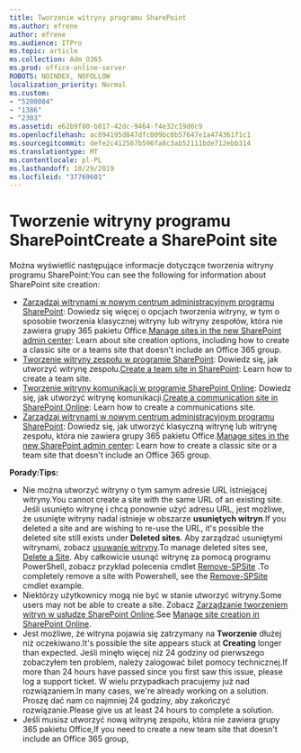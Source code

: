 ```yaml
---
title: Tworzenie witryny programu SharePoint
ms.author: efrene
author: efrene
ms.audience: ITPro
ms.topic: article
ms.collection: Adm_O365
ms.prod: office-online-server
ROBOTS: NOINDEX, NOFOLLOW
localization_priority: Normal
ms.custom:
- "5200004"
- "1386"
- "2303"
ms.assetid: e62b9f80-b017-42dc-9464-f4e32c19d6c9
ms.openlocfilehash: ac894195d847dfc009bc0b57647e1a474361f1c1
ms.sourcegitcommit: defe2c412567b596fa8c3ab52111bde712ebb314
ms.translationtype: MT
ms.contentlocale: pl-PL
ms.lasthandoff: 10/29/2019
ms.locfileid: "37769601"
---
```

# <a name="create-a-sharepoint-site"></a><span data-ttu-id="4f4b3-102">Tworzenie witryny programu SharePoint</span><span class="sxs-lookup"><span data-stu-id="4f4b3-102">Create a SharePoint site</span></span>

<span data-ttu-id="4f4b3-103">Można wyświetlić następujące informacje dotyczące tworzenia witryny programu SharePoint:</span><span class="sxs-lookup"><span data-stu-id="4f4b3-103">You can see the following for information about SharePoint site creation:</span></span>
- <span data-ttu-id="4f4b3-104">[Zarządzaj witrynami w nowym centrum administracyjnym programu SharePoint](https://docs.microsoft.com/sharepoint/manage-site-creation): Dowiedz się więcej o opcjach tworzenia witryny, w tym o sposobie tworzenia klasycznej witryny lub witryny zespołów, która nie zawiera grupy 365 pakietu Office.</span><span class="sxs-lookup"><span data-stu-id="4f4b3-104">[Manage sites in the new SharePoint admin center](https://docs.microsoft.com/sharepoint/manage-site-creation): Learn about site creation options, including how to create a classic site or a teams site that doesn't include an Office 365 group.</span></span>
- <span data-ttu-id="4f4b3-105">[Tworzenie witryny zespołu w programie SharePoint](https://support.office.com/article/create-a-team-site-in-sharepoint-ef10c1e7-15f3-42a3-98aa-b5972711777d): Dowiedz się, jak utworzyć witrynę zespołu.</span><span class="sxs-lookup"><span data-stu-id="4f4b3-105">[Create a team site in SharePoint](https://support.office.com/article/create-a-team-site-in-sharepoint-ef10c1e7-15f3-42a3-98aa-b5972711777d): Learn how to create a team site.</span></span>
- <span data-ttu-id="4f4b3-106">[Tworzenie witryny komunikacji w programie SharePoint Online](https://support.office.com/article/7fb44b20-a72f-4d2c-9173-fc8f59ba50eb): Dowiedz się, jak utworzyć witrynę komunikacji.</span><span class="sxs-lookup"><span data-stu-id="4f4b3-106">[Create a communication site in SharePoint Online](https://support.office.com/article/7fb44b20-a72f-4d2c-9173-fc8f59ba50eb): Learn how to create a communications site.</span></span>
- <span data-ttu-id="4f4b3-107">[Zarządzaj witrynami w nowym centrum administracyjnym programu SharePoint](https://docs.microsoft.com/sharepoint/manage-sites-in-new-admin-center#create-a-site): Dowiedz się, jak utworzyć klasyczną witrynę lub witrynę zespołu, która nie zawiera grupy 365 pakietu Office.</span><span class="sxs-lookup"><span data-stu-id="4f4b3-107">[Manage sites in the new SharePoint admin center](https://docs.microsoft.com/sharepoint/manage-sites-in-new-admin-center#create-a-site):  Learn how to create a classic site or a team site that doesn't include an Office 365 group.</span></span>


  
<span data-ttu-id="4f4b3-108">**Porady:**</span><span class="sxs-lookup"><span data-stu-id="4f4b3-108">**Tips:**</span></span>
- <span data-ttu-id="4f4b3-109">Nie można utworzyć witryny o tym samym adresie URL istniejącej witryny.</span><span class="sxs-lookup"><span data-stu-id="4f4b3-109">You cannot create a site with the same URL of an existing site.</span></span> <span data-ttu-id="4f4b3-110">Jeśli usunięto witrynę i chcą ponownie użyć adresu URL, jest możliwe, że usunięte witryny nadal istnieje w obszarze **usuniętych witryn**.</span><span class="sxs-lookup"><span data-stu-id="4f4b3-110">If you deleted a site and are wishing to re-use the URL, it's possible the deleted site still exists under **Deleted sites**.</span></span> <span data-ttu-id="4f4b3-111">Aby zarządzać usuniętymi witrynami, zobacz [usuwanie witryny](https://docs.microsoft.com/sharepoint/manage-sites-in-new-admin-center#delete-a-site).</span><span class="sxs-lookup"><span data-stu-id="4f4b3-111">To manage deleted sites see, [Delete a Site](https://docs.microsoft.com/sharepoint/manage-sites-in-new-admin-center#delete-a-site).</span></span> <span data-ttu-id="4f4b3-112">Aby całkowicie usunąć witrynę za pomocą programu PowerShell, zobacz przykład polecenia cmdlet [Remove-SPSite](https://docs.microsoft.com/sharepoint/manage-sites-in-new-admin-center#delete-a-site) .</span><span class="sxs-lookup"><span data-stu-id="4f4b3-112">To completely remove a site with Powershell, see the [Remove-SPSite](https://docs.microsoft.com/sharepoint/manage-sites-in-new-admin-center#delete-a-site) cmdlet example.</span></span>
- <span data-ttu-id="4f4b3-113">Niektórzy użytkownicy mogą nie być w stanie utworzyć witryny.</span><span class="sxs-lookup"><span data-stu-id="4f4b3-113">Some users may not be able to create a site.</span></span> <span data-ttu-id="4f4b3-114">Zobacz [Zarządzanie tworzeniem witryn w usłudze SharePoint Online](https://docs.microsoft.com/sharepoint/manage-site-creation).</span><span class="sxs-lookup"><span data-stu-id="4f4b3-114">See [Manage site creation in SharePoint Online](https://docs.microsoft.com/sharepoint/manage-site-creation).</span></span>
- <span data-ttu-id="4f4b3-115">Jest możliwe, że witryna pojawia się zatrzymany na **Tworzenie** dłużej niż oczekiwano.</span><span class="sxs-lookup"><span data-stu-id="4f4b3-115">It's possible the site appears stuck at **Creating** longer than expected.</span></span> <span data-ttu-id="4f4b3-116">Jeśli minęło więcej niż 24 godziny od pierwszego zobaczyłem ten problem, należy zalogować bilet pomocy technicznej.</span><span class="sxs-lookup"><span data-stu-id="4f4b3-116">If more than 24 hours have passed since you first saw this issue, please log a support ticket.</span></span> <span data-ttu-id="4f4b3-117">W wielu przypadkach pracujemy już nad rozwiązaniem.</span><span class="sxs-lookup"><span data-stu-id="4f4b3-117">In many cases, we're already working on a solution.</span></span> <span data-ttu-id="4f4b3-118">Proszę dać nam co najmniej 24 godziny, aby zakończyć rozwiązanie.</span><span class="sxs-lookup"><span data-stu-id="4f4b3-118">Please give us at least 24 hours to complete a solution.</span></span>
- <span data-ttu-id="4f4b3-119">Jeśli musisz utworzyć nową witrynę zespołu, która nie zawiera grupy 365 pakietu Office,</span><span class="sxs-lookup"><span data-stu-id="4f4b3-119">If you need to create a new team site that doesn't include an Office 365 group,</span></span> 


